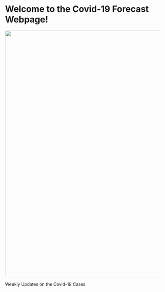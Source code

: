 # Welcome to the Covid-19 Forecast Webpage! 

<img src="download (1).jpg" width="800" />

 Weekly Updates on the Covid-19 Cases 

